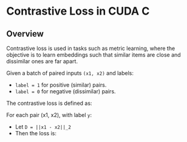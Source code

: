 # Contrastive Loss in CUDA C

## Overview

Contrastive loss is used in tasks such as metric learning, where the objective is to learn embeddings such that similar items are close and dissimilar ones are far apart.

Given a batch of paired inputs `(x1, x2)` and labels:
- `label = 1` for positive (similar) pairs.
- `label = 0` for negative (dissimilar) pairs.

The contrastive loss is defined as:

For each pair (x1, x2), with label `y`:

- Let `D = ||x1 - x2||_2`
- Then the loss is:

